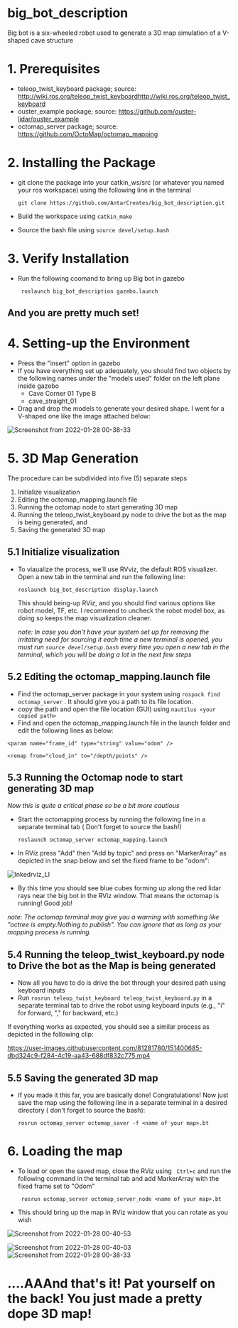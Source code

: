 # big_bot_description
Big bot is a six-wheeled robot used to generate a 3D map simulation  of a V-shaped cave structure


# 1. Prerequisites
* teleop_twist_keyboard package; source: http://wiki.ros.org/teleop_twist_keyboardhttp://wiki.ros.org/teleop_twist_keyboard
* ouster_example package; source: https://github.com/ouster-lidar/ouster_example
* octomap_server package; source: https://github.com/OctoMap/octomap_mapping


# 2. Installing the Package
* git clone the package into your catkin_ws/src (or whatever you named your ros workspace) using the following line in the terminal

  ```git clone https://github.com/AntarCreates/big_bot_description.git```
* Build the workspace using
  ```catkin_make```
* Source the bash file using ```source devel/setup.bash```

# 3. Verify Installation
* Run the following coomand to bring up Big bot in gazebo

  ``` roslaunch big_bot_description gazebo.launch```

## And you are pretty much set!

# 4. Setting-up the Environment
* Press the "insert" option in gazebo
* If you have everything set up adequately, you should find two objects by the following names under the "models used" folder on the left plane inside gazebo
  * Cave Corner 01 Type B
  * cave_straight_01
* Drag and drop the models to generate your desired shape. I went for a V-shaped one like the image attached below:

![Screenshot from 2022-01-28 00-38-33](https://user-images.githubusercontent.com/81281780/151383566-bc73c040-ba0a-41c3-af31-48fd1b3f81d8.png)

# 5. 3D Map Generation
The procedure can be subdivided into five (5) separate steps
  1. Initialize visualization
  2. Editing the octomap_mapping.launch file
  3. Running the octomap node to start generating 3D map
  4. Running the teleop_twist_keyboard.py node to drive the bot as the map is being generated, and
  5. Saving the generated 3D map

## 5.1 Initialize visualization
* To viaualize the process, we'll use RVviz, the default ROS visualizer. Open a new tab in the terminal and run the following line:

  ```roslaunch big_bot_description display.launch```
  
  This should being-up RViz, and you should find various options like robot model, TF, etc. I recommend to uncheck the robot model box, as doing so keeps the map visualization          cleaner.
  
  *note: In case you don't have your system set up for removing the irritating need for sourcing it each time a new terminal is opened, you must run ```source devel/setup.bash``` every time you open a new tab in the terminal, which you will be doing a lot in the next few steps*
  
 ## 5.2 Editing the octomap_mapping.launch file
 
 * Find the octomap_server package in your system using ```rospack find octomap_server``` . It should give you a path to its file location.
 * copy the path and open the file location (GUI) using  ```nautilus <your copied path>```
 * Find and open the octomap_mapping.launch file in the launch folder and edit the following lines as below:
 
  ```<param name="frame_id" type="string" value="odom" />```
  
  ```<remap from="cloud_in" to="/depth/points" />```
 
 
 
 ## 5.3 Running the Octomap node to start generating 3D map
 *Now this is quite a critical phase so be a bit more cautious*
 
 * Start the octomapping process by running the following line in a separate terminal tab ( Don't forget to source the bash!)
 
    ```roslaunch octomap_server octomap_mapping.launch```
 * In RViz press "Add" then "Add by topic" and press on "MarkerArray" as depicted in the snap below and set the fixed frame to be "odom":
 
 ![Inkedrviz_LI](https://user-images.githubusercontent.com/81281780/151390372-c5f5ee0e-689a-439f-83ea-f69d3fac0eb3.jpg)

  
  * By this time you should see blue cubes forming up along the red lidar rays near the big bot in the RViz window. That means the octomap is running! Good job!

*note: The octomap terminal may give you a warning with something like "octree is empty.Nothing to publish". You can ignore that as long as your mapping process is running.*

## 5.4 Running the teleop_twist_keyboard.py node to Drive the bot as the Map is being generated

* Now all you have to do is drive the bot through your desired path using keyboard inputs
* Run ```rosrun teleop_twist_keyboard teleop_twist_keyboard.py``` in a separate terminal tab to drive the robot using keyboard inputs (e.g., "i" for forward, "," for backward, etc.)

If everything works as expected, you should see a similar process as depicted in the following clip:

https://user-images.githubusercontent.com/81281780/151400685-dbd324c9-f284-4c19-aa43-688df832c775.mp4


## 5.5 Saving the generated 3D map
* If you made it this far, you are basically done! Congratulations! Now just save the map using the following line in a separate terminal in a desired directory ( don't forget to source the bash):

  ```rosrun octomap_server octomap_saver -f <name of your map>.bt``` 
  
# 6. Loading the map

* To load or open the saved map, close the RViz using ``` Ctrl+c```  and run the following command in the terminal tab and add MarkerArray with the fixed frame set to "Odom"

  ``` rosrun octomap_server octomap_server_node <name of your map>.bt``` 
  
 * This should bring up the map in RViz window that you can rotate as you wish

  ![Screenshot from 2022-01-28 00-40-53](https://user-images.githubusercontent.com/81281780/151402730-6bed9415-6d21-4002-b4a8-8ed784c249ad.png)

![Screenshot from 2022-01-28 00-40-03](https://user-images.githubusercontent.com/81281780/151402740-00a44ab8-594a-43c9-b873-f4ca73d46129.png)
![Screenshot from 2022-01-28 00-38-33](https://user-images.githubusercontent.com/81281780/151403892-ebb06c55-7582-4e07-ab1a-127711689488.png)
  


# ....AAAnd that's it! Pat yourself on the back! You just made a pretty dope 3D map!
